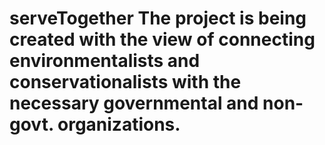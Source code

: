 # serveTogether The project is being created with the view of connecting environmentalists and conservationalists with the necessary governmental and non-govt. organizations.

